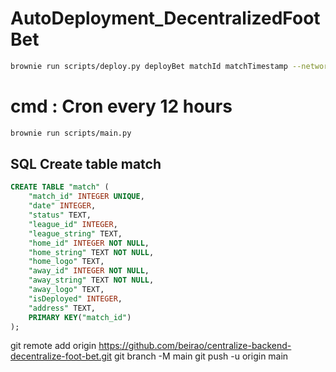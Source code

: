# AutoDeployment_DecentralizedFootBet

```bash
brownie run scripts/deploy.py deployBet matchId matchTimestamp --network goerli
```

# cmd : Cron every 12 hours

```bash
brownie run scripts/main.py
```

## SQL Create table match

```sql
CREATE TABLE "match" (
    "match_id" INTEGER UNIQUE,
    "date" INTEGER,
    "status" TEXT,
    "league_id" INTEGER,
    "league_string" TEXT,
    "home_id" INTEGER NOT NULL,
    "home_string" TEXT NOT NULL,
    "home_logo" TEXT,
    "away_id" INTEGER NOT NULL,
    "away_string" TEXT NOT NULL,
    "away_logo" TEXT,
    "isDeployed" INTEGER,
    "address" TEXT,
    PRIMARY KEY("match_id")
);
```

git remote add origin https://github.com/beirao/centralize-backend-decentralize-foot-bet.git
git branch -M main
git push -u origin main
